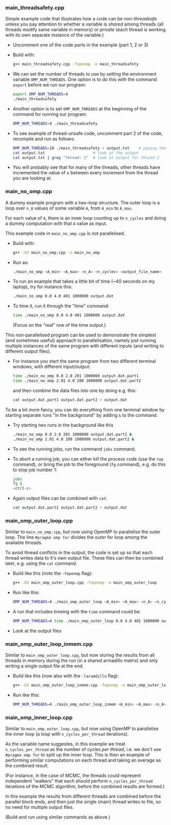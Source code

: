 ### main_threadsafety.cpp

Simple example code that illustrates how a code can be
*non-threadsafe* unless you pay attention to whether a 
variable is *shared* among threads (all threads 
modify same variable in memory) or *private* 
(each thread is working with its own separate instance 
of the variable.)

- Uncomment one of the code parts in the example (part 1, 2 or 3)

- Build with: 
  ```sh
  g++ main_threadsafety.cpp -fopenmp -o main_threadsafety
  ```

- We can set the number of threads to use by setting the environment 
  variable `OMP_NUM_THREADS`. One option is to do this with the command `export`
  before we run our program:
  ```sh
  export OMP_NUM_THREADS=4
  ./main_threadsafety
  ```

- Another option is to set `OMP_NUM_THREADS` at the beginning of the command for 
  running our program:
  ```sh
  OMP_NUM_THREADS=4 ./main_threadsafety
  ```

- To see example of thread-unsafe code, uncomment part 2 of the code, 
  recompile and run as follows:
  ```sh
  OMP_NUM_THREADS=10 ./main_threadsafety > output.txt    # piping the output to a file
  cat output.txt                     # look at the output 
  cat output.txt | grep "thread: 2"  # look at output for thread 2
  ```

- You will probably see that for many of the threads, other threads have
  incremented the value of x between every increment from the thread you
  are looking at. 


### main_no_omp.cpp

A dummy example program with a two-loop structure. The outer loop is
a loop over `n_A` values of some variable `A`, from `A_min` to `A_max`. 

For each value of `A`, there is an inner loop counting up to `n_cycles` 
and doing a dummy computation with that `A` value as input. 

This example code in `main_no_omp.cpp` is *not* parallelised.

- Build with:
  ```sh
  g++ -O3 main_no_omp.cpp -o main_no_omp
  ```

- Run as:
  ```sh
  ./main_no_omp <A_min> <A_max> <n_A> <n_cycles> <output_file_name>
  ```

- To run an example that takes a little bit of time 
  (~40 seconds on my laptop), try for instance this:
  ```sh
  ./main_no_omp 0.0 4.0 401 1000000 output.dat
  ```

- To time it, run it through the "time" command:
  ```sh
  time ./main_no_omp 0.0 4.0 401 1000000 output.dat
  ```
  (Focus on the "real" row of the time output.)


This non-parallelised program can be used to demonstrate the simplest 
(and sometimes useful) approach to parallelisation, namely just 
running multiple instances of the same program with different inputs 
(and writing to different output files). 

- For instance you start the same program from two different terminal 
  windows, with different input/output:
  ```sh
  time ./main_no_omp 0.0 2.0 201 1000000 output.dat.part1
  time ./main_no_omp 2.01 4.0 200 1000000 output.dat.part2
  ```
  and then combine the data files into one by doing e.g. this:
  ```sh
  cat output.dat.part1 output.dat.part2 > output.dat
  ```

To be a bit more fancy, you can do everything from one terminal window 
by starting separate runs "in the background" by adding `&` to the command.

  - Try starting two runs in the background like this
    ```sh
    ./main_no_omp 0.0 2.0 201 1000000 output.dat.part1 &
    ./main_no_omp 2.01 4.0 200 1000000 output.dat.part2 &
    ```

- To see the running jobs, run the command `jobs` command.

- To abort a running job, you can either kill the process code 
  (use the `top` command), or bring the job to the foreground 
  (`fg` command), e.g. do this to stop job number 1:
  ```sh
  jobs
  fg 1
  <ctrl-c>
  ```  

- Again output files can be combined with `cat`:
  ```sh
  cat output.dat.part1 output.dat.part2 > output.dat  
  ```


### main_omp_outer_loop.cpp

Similar to `main_no_omp.cpp`, but now using OpenMP to parallelise the 
outer loop. The line `#pragma omp for` divides the outer for loop
among the available threads.

To avoid thread conflicts in the output, the code is set up so that 
each thread writes data to it's own output file. These files can then
be combined later, e.g. using the `cat` command.

- Build like this (note the `-fopenmp` flag):
  ```sh
  g++ -O3 main_omp_outer_loop.cpp -fopenmp -o main_omp_outer_loop
  ```

- Run like this:
  ```sh
  OMP_NUM_THREADS=4 ./main_omp_outer_loop <A_min> <A_max> <n_A> <n_cycles_per_thread> <output_file_name>
  ```

- A run that includes timeing with the `time` command could be:
  ```sh
  OMP_NUM_THREADS=4 time ./main_omp_outer_loop 0.0 4.0 401 1000000 output.dat
  ```

- Look at the output files


### main_omp_outer_loop_inmem.cpp

Similar to `main_omp_outer_loop.cpp`, but now storing the results 
from all threads in memory during the run (in a shared armadillo 
matrix) and only writing a single output file at the end.

- Build like this (now also with the `-laramdillo` flag):
  ```sh
  g++ -O3 main_omp_outer_loop_inmem.cpp -fopenmp -o main_omp_outer_loop_inmem
  ```

- Run like this:
  ```sh
  OMP_NUM_THREADS=4 ./main_omp_outer_loop_inmem <A_min> <A_max> <n_A> <n_cycles_per_thread> <output_file_basename>
  ```

### main_omp_inner_loop.cpp

Similar to `main_omp_outer_loop.cpp`, but now using OpenMP 
to parallelise the inner loop (a loop with `n_cycles_per_thread`
iterations). 

As the variable name suggestes, in this example we treat 
`n_cycles_per_thread` as the number of cycles *per thread*, 
i.e. we don't use `#pragma omp for` to split up the inner loop.
This is then an example of performing similar computations on 
each thread and taking an average as the combined result.

(For instance, in the case of MCMC, the threads could 
represent independent "walkers" that each should perform 
`n_cycles_per_thread` iterations of the MCMC algorithm, 
before the combined results are formed.)

In this example the results from different threads are 
combined before the parallel block ends, and then just 
the single (main) thread writes to file, so no need for 
multiple output files.

(Build and run using similar commands as above.)

